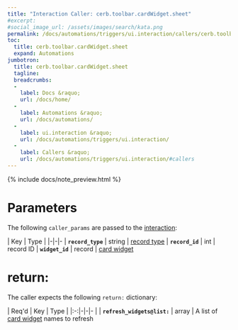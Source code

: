 ```yaml
---
title: "Interaction Caller: cerb.toolbar.cardWidget.sheet"
#excerpt: 
#social_image_url: /assets/images/search/kata.png
permalink: /docs/automations/triggers/ui.interaction/callers/cerb.toolbar.cardWidget.sheet/
toc:
  title: cerb.toolbar.cardWidget.sheet
  expand: Automations
jumbotron:
  title: cerb.toolbar.cardWidget.sheet
  tagline: 
  breadcrumbs:
  -
    label: Docs &raquo;
    url: /docs/home/
  -
    label: Automations &raquo;
    url: /docs/automations/
  -
    label: ui.interaction &raquo;
    url: /docs/automations/triggers/ui.interaction/
  -
    label: Callers &raquo;
    url: /docs/automations/triggers/ui.interaction/#callers
---
```


{% include docs/note_preview.html %}

# Parameters

The following `caller_params` are passed to the [interaction](/docs/automations/triggers/ui.interaction/):

| Key | Type | 
|-|-|-
| **`record_type`** | string | [record type](/docs/records/types/)
| **`record_id`** | int | record ID
| **`widget_id`** | record | [card widget](/docs/records/types/card_widget/)

# return:

The caller expects the following `return:` dictionary:

| Req'd | Key | Type | 
|:-:|-|-|-
| | **`refresh_widgets@list:`** | array | A list of [card widget](/docs/records/types/card_widget/) names to refresh 
